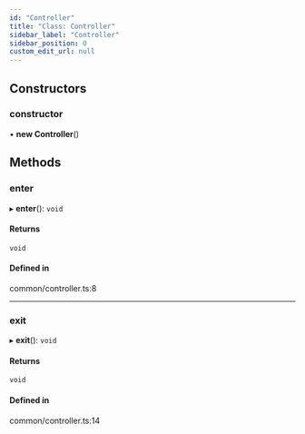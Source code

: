```yaml
---
id: "Controller"
title: "Class: Controller"
sidebar_label: "Controller"
sidebar_position: 0
custom_edit_url: null
---
```


## Constructors

### constructor

• **new Controller**()

## Methods

### enter

▸ **enter**(): `void`

#### Returns

`void`

#### Defined in

common/controller.ts:8

___

### exit

▸ **exit**(): `void`

#### Returns

`void`

#### Defined in

common/controller.ts:14
